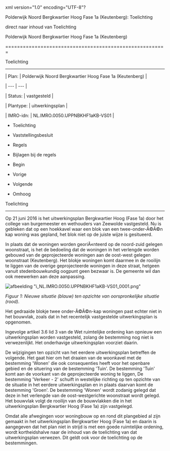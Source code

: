 xml version\="1\.0" encoding\="UTF\-8"?

Polderwijk Noord Bergkwartier Hoog Fase 1a (Keutenberg): Toelichting

direct naar inhoud van Toelichting

Polderwijk Noord Bergkwartier Hoog Fase 1a (Keutenberg)

=======================================================

Toelichting

-----------

| Plan: | Polderwijk Noord Bergkwartier Hoog Fase 1a (Keutenberg) |

| --- | --- |

| Status: | vastgesteld |

| Plantype: | uitwerkingsplan |

| IMRO\-idn: | NL.IMRO.0050\.UPPNBKHF1aKB\-VS01 |

* Toelichting

* Vaststellingsbesluit

* Regels

* Bijlagen bij de regels

* Begin

* Vorige

* Volgende

* Omhoog

Toelichting

-----------

Op 21 juni 2016 is het uitwerkingsplan Bergkwartier Hoog (Fase 1a) door het college van burgemeester en wethouders van Zeewolde vastgesteld. Nu is gebleken dat op een hoekkavel waar een blok van een twee\-onder\-Ã©Ã©n kap woning was gepland, het blok niet op de juiste wijze is gesitueerd.

In plaats dat de woningen worden georiÃ«nteerd op de noord\-zuid gelegen woonstraat, is het de bedoeling dat de woningen in het verlengde worden gebouwd van de geprojecteerde woningen aan de oost\-west gelegen woonstraat (Keutenberg). Het blokje woningen komt daarmee in de rooilijn te liggen van de overige geprojecteerde woningen in deze straat, hetgeen vanuit stedenbouwkundig oogpunt geen bezwaar is. De gemeente wil dan ook meewerken aan deze aanpassing.

![afbeelding "i_NL.IMRO.0050.UPPNBKHF1aKB-VS01_0001.png"](i_NL.IMRO.0050.UPPNBKHF1aKB-VS01_0001.png)

*Figuur 1: Nieuwe situatie (blauw) ten opzichte van oorspronkelijke situatie (rood).*

Het gedraaide blokje twee onder\-Ã©Ã©n\-kap woningen past echter niet in het bouwvlak, zoals dat in het recentelijk vastgestelde uitwerkingsplan is opgenomen.

Ingevolge artikel 3\.6 lid 3 van de Wet ruimtelijke ordening kan opnieuw een uitwerkingsplan worden vastgesteld, zolang de bestemming nog niet is verwezenlijkt. Het onderhavige uitwerkingsplan voorziet daarin.

De wijzigingen ten opzicht van het eerdere uitwerkingsplan betreffen de volgende. Het gaat hier om het draaien van de woonkavel met de bestemming 'Wonen' die ook consequenties heeft voor het openbare gebied en de situering van de bestemming 'Tuin'. De bestemming 'Tuin' komt aan de voorkant van de geprojecteerde woning te liggen, De bestemming 'Verkeer \- 2' schuift in westelijke richting op ten opzichte van de situatie in het eerdere uitwerkingsplan en in plaats daarvan komt de bestemming 'Groen'. De bestemming 'Wonen' wordt zodanig gelegd dat deze in het verlengde van de oost\-westgerichte woonstraat wordt gelegd. Het bouwvlak volgt de rooilijn van de bouwvlakken die in het uitwerkingsplan Bergkwartier Hoog (Fase 1a) zijn vastgelegd.

Omdat alle afwegingen voor woningbouw op en rond dit plangebied al zijn gemaakt in het uitwerkingsplan Bergkwartier Hoog (Fase 1a) en daarin is aangegeven dat het plan niet in strijd is met een goede ruimtelijke ordening, wordt kortheidshalve naar de inhoud van de toelichting van dat uitwerkingsplan verwezen. Dit geldt ook voor de toelichting op de bestemmingen.